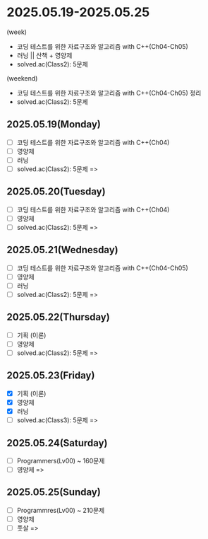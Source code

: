# 2025.05.19-2025.05.25
(week)
- 코딩 테스트를 위한 자료구조와 알고리즘 with C++(Ch04-Ch05)
- 러닝 || 산책 + 영양제
- solved.ac(Class2): 5문제

(weekend)
- 코딩 테스트를 위한 자료구조와 알고리즘 with C++(Ch04-Ch05) 정리
- solved.ac(Class2): 5문제


## 2025.05.19(Monday)
- [ ] 코딩 테스트를 위한 자료구조와 알고리즘 with C++(Ch04)
- [ ] 영양제
- [ ] 러닝
- [ ] solved.ac(Class2): 5문제
=> 

## 2025.05.20(Tuesday)
- [ ] 코딩 테스트를 위한 자료구조와 알고리즘 with C++(Ch04)
- [ ] 영양제
- [ ] solved.ac(Class2): 5문제
=> 

## 2025.05.21(Wednesday)
- [ ] 코딩 테스트를 위한 자료구조와 알고리즘 with C++(Ch04-Ch05)
- [ ] 영양제
- [ ] 러닝
- [ ] solved.ac(Class2): 5문제
=> 

## 2025.05.22(Thursday)
- [ ] 기획 (이론)
- [ ] 영양제
- [ ] solved.ac(Class2): 5문제
=> 

## 2025.05.23(Friday)
- [X] 기획 (이론)
- [X] 영양제
- [X] 러닝
- [ ] solved.ac(Class3): 5문제
=> 

## 2025.05.24(Saturday)
- [ ] Programmers(Lv00) ~ 160문제
- [ ] 영양제
=> 

## 2025.05.25(Sunday)
- [ ] Programmres(Lv00) ~ 210문제
- [ ] 영양제
- [ ] 풋살
=> 
